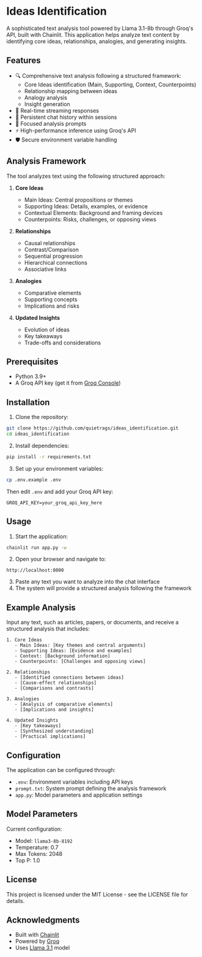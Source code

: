 # Ideas Identification

A sophisticated text analysis tool powered by Llama 3.1-8b through Groq's API, built with Chainlit. This application helps analyze text content by identifying core ideas, relationships, analogies, and generating insights.

## Features

- 🔍 Comprehensive text analysis following a structured framework:
  - Core Ideas identification (Main, Supporting, Context, Counterpoints)
  - Relationship mapping between ideas
  - Analogy analysis
  - Insight generation
- 🚀 Real-time streaming responses
- 💬 Persistent chat history within sessions
- 🎯 Focused analysis prompts
- ⚡ High-performance inference using Groq's API
- 🛡️ Secure environment variable handling

## Analysis Framework

The tool analyzes text using the following structured approach:

1. **Core Ideas**
   - Main Ideas: Central propositions or themes
   - Supporting Ideas: Details, examples, or evidence
   - Contextual Elements: Background and framing devices
   - Counterpoints: Risks, challenges, or opposing views

2. **Relationships**
   - Causal relationships
   - Contrast/Comparison
   - Sequential progression
   - Hierarchical connections
   - Associative links

3. **Analogies**
   - Comparative elements
   - Supporting concepts
   - Implications and risks

4. **Updated Insights**
   - Evolution of ideas
   - Key takeaways
   - Trade-offs and considerations

## Prerequisites

- Python 3.9+
- A Groq API key (get it from [Groq Console](https://console.groq.com/keys))

## Installation

1. Clone the repository:
```bash
git clone https://github.com/quietrags/ideas_identification.git
cd ideas_identification
```

2. Install dependencies:
```bash
pip install -r requirements.txt
```

3. Set up your environment variables:
```bash
cp .env.example .env
```
Then edit `.env` and add your Groq API key:
```
GROQ_API_KEY=your_groq_api_key_here
```

## Usage

1. Start the application:
```bash
chainlit run app.py -w
```

2. Open your browser and navigate to:
```
http://localhost:8000
```

3. Paste any text you want to analyze into the chat interface
4. The system will provide a structured analysis following the framework

## Example Analysis

Input any text, such as articles, papers, or documents, and receive a structured analysis that includes:

```
1. Core Ideas
   - Main Ideas: [Key themes and central arguments]
   - Supporting Ideas: [Evidence and examples]
   - Context: [Background information]
   - Counterpoints: [Challenges and opposing views]

2. Relationships
   - [Identified connections between ideas]
   - [Cause-effect relationships]
   - [Comparisons and contrasts]

3. Analogies
   - [Analysis of comparative elements]
   - [Implications and insights]

4. Updated Insights
   - [Key takeaways]
   - [Synthesized understanding]
   - [Practical implications]
```

## Configuration

The application can be configured through:
- `.env`: Environment variables including API keys
- `prompt.txt`: System prompt defining the analysis framework
- `app.py`: Model parameters and application settings

## Model Parameters

Current configuration:
- Model: `llama3-8b-8192`
- Temperature: 0.7
- Max Tokens: 2048
- Top P: 1.0

## License

This project is licensed under the MIT License - see the LICENSE file for details.

## Acknowledgments

- Built with [Chainlit](https://github.com/Chainlit/chainlit)
- Powered by [Groq](https://groq.com/)
- Uses [Llama 3.1](https://arxiv.org/abs/2402.17764) model
